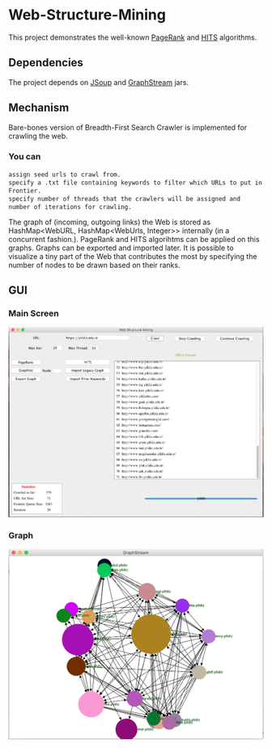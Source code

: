 # Web-Structure-Mining

This project demonstrates the well-known <a href="http://www.cs.princeton.edu/~chazelle/courses/BIB/pagerank.htm">PageRank</a>
and <a href="http://www.math.cornell.edu/~mec/Winter2009/RalucaRemus/Lecture4/lecture4.html">HITS</a> algorithms.

## Dependencies 

The project depends on <a href="https://jsoup.org">JSoup</a> and <a href="http://graphstream-project.org">GraphStream</a>
jars.

## Mechanism

Bare-bones version of Breadth-First Search Crawler is implemented for crawling the web. 
### You can 
    assign seed urls to crawl from.
    specify a .txt file containing keywords to filter which URLs to put in Frontier.
    specify number of threads that the crawlers will be assigned and number of iterations for crawling.
The graph of (incoming, outgoing links) the Web is stored as HashMap<WebURL, HashMap<WebUrls, Integer>> internally (in a concurrent fashion.). PageRank and HITS algorihtms can be applied on this graphs. Graphs can be exported and imported later.
It is possible to visualize a tiny part of the Web that contributes the most by specifying the number of nodes to be drawn based on their ranks. 

## GUI
### Main Screen
<img src="https://github.com/azadyasar/Web-Structure-Mining/blob/master/res/main_1.png" alt="https://github.com/azadyasar/Web-Structure-Mining/blob/master/res/main_1.png">

### Graph

<img src="https://github.com/azadyasar/Web-Structure-Mining/blob/master/res/graph_1.png" alt="https://github.com/azadyasar/Web-Structure-Mining/blob/master/res/graph_1.png">

    
